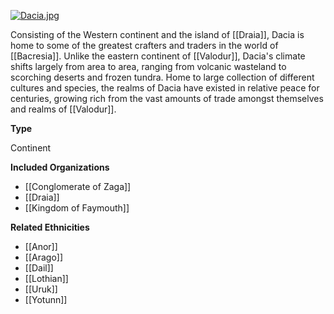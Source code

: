 [![](assets/Dacia.jpg "Dacia.jpg")](/i/2481299 "Dacia.jpg")

Consisting of the Western continent and the island of [[Draia]], Dacia is home to some of the greatest crafters and traders in the world of [[Bacresia]]. Unlike the eastern continent of [[Valodur]], Dacia's climate shifts largely from area to area, ranging from volcanic wasteland to scorching deserts and frozen tundra. Home to large collection of different cultures and species, the realms of Dacia have existed in relative peace for centuries, growing rich from the vast amounts of trade amongst themselves and realms of [[Valodur]].

**Type**

Continent

**Included Organizations**

*   [[Conglomerate of Zaga]]
*   [[Draia]]
*   [[Kingdom of Faymouth]]

**Related Ethnicities**

*   [[Anor]]
*   [[Arago]]
*   [[Dail]]
*   [[Lothian]]
*   [[Uruk]]
*   [[Yotunn]]